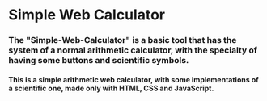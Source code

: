# Simple Web Calculator

### The "Simple-Web-Calculator" is a basic tool that has the system of a normal arithmetic calculator, with the specialty of having some buttons and scientific symbols.



#### This is a simple arithmetic web calculator, with some implementations of a scientific one, made only with HTML, CSS and JavaScript.

